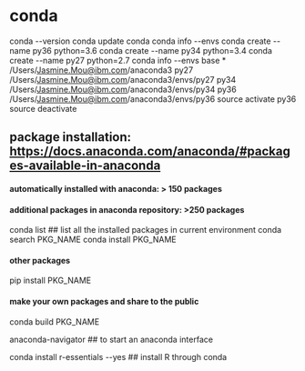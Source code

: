 # conda

conda --version
conda update conda
conda info --envs
conda create --name py36 python=3.6
conda create --name py34 python=3.4
conda create --name py27 python=2.7
conda info --envs
	base                  *  /Users/Jasmine.Mou@ibm.com/anaconda3
	py27                     /Users/Jasmine.Mou@ibm.com/anaconda3/envs/py27
	py34                     /Users/Jasmine.Mou@ibm.com/anaconda3/envs/py34
	py36                     /Users/Jasmine.Mou@ibm.com/anaconda3/envs/py36
source activate py36
source deactivate

## package installation: https://docs.anaconda.com/anaconda/#packages-available-in-anaconda

#### automatically installed with anaconda: > 150 packages

#### additional packages in anaconda repository: >250 packages
conda list  ## list all the installed packages in current environment
conda search PKG_NAME
conda install PKG_NAME

#### other packages
pip install PKG_NAME

#### make your own packages and share to the public
conda build PKG_NAME

anaconda-navigator ## to start an anaconda interface

conda install r-essentials --yes ## install R through conda
